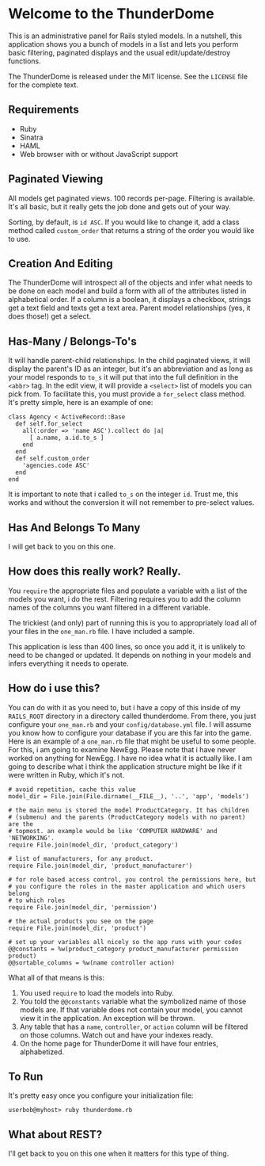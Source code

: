 # Welcome to the ThunderDome

This is an administrative panel for Rails styled models. In a nutshell, this application shows you a bunch of models in a list and lets you perform basic filtering, paginated displays and the usual edit/update/destroy functions.

The ThunderDome is released under the MIT license. See the `LICENSE` file for the complete text.

## Requirements

* Ruby
* Sinatra
* HAML
* Web browser with or without JavaScript support

## Paginated Viewing

All models get paginated views. 100 records per-page. Filtering is available.  It's all basic, but it really gets the job done and gets out of your way.

Sorting, by default, is `id ASC`. If you would like to change it, add a class method called `custom_order` that returns a string of the order you would like to use.

## Creation And Editing

The ThunderDome will introspect all of the objects and infer what needs to be done on each model and build a form with all of the attributes listed in alphabetical order. If a column is a boolean, it displays a checkbox, strings get a text field and texts get a text area. Parent model relationships (yes, it does those!) get a select.

## Has-Many / Belongs-To's

It will handle parent-child relationships. In the child paginated views, it will display the parent's ID as an integer, but it's an abbreviation and as long as your model responds to `to_s` it will put that into the full definition in the `<abbr>` tag. In the edit view, it will provide a `<select>` list of models you can pick from. To facilitate this, you must provide a `for_select` class method. It's pretty simple, here is an example of one:

    class Agency < ActiveRecord::Base
      def self.for_select
        all(:order => 'name ASC').collect do |a|
          [ a.name, a.id.to_s ]
        end
      end
      def self.custom_order
        'agencies.code ASC'
      end
    end

It is important to note that i called `to_s` on the integer `id`. Trust me, this works and without the conversion it will not remember to pre-select values.

## Has And Belongs To Many

I will get back to you on this one.

## How does this really work? Really.

You `require` the appropriate files and populate a variable with a list of the models you want, i do the rest. Filtering requires you to add the column names of the columns you want filtered in a different variable.

The trickiest (and only) part of running this is you to appropriately load all of your files in the `one_man.rb` file. I have included a sample.

This application is less than 400 lines, so once you add it, it is unlikely to need to be changed or updated. It depends on nothing in your models and infers everything it needs to operate.

## How do i use this?

You can do with it as you need to, but i have a copy of this inside of my `RAILS_ROOT` directory in a directory called thunderdome. From there, you just configure your `one_man.rb` and your `config/database.yml` file. I will assume you know how to configure your database if you are this far into the game. Here is an example of a `one_man.rb` file that might be useful to some people. For this, i am going to examine NewEgg. Please note that i have never worked on anything for NewEgg. I have no idea what it is actually like. I am going to describe what i think the application structure might be like if it were written in Ruby, which it's not.

    # avoid repetition, cache this value
    model_dir = File.join(File.dirname(__FILE__), '..', 'app', 'models')
    
    # the main menu is stored the model ProductCategory. It has children
    # (submenu) and the parents (ProductCategory models with no parent) are the
    # topmost. an example would be like 'COMPUTER HARDWARE' and 'NETWORKING'.
    require File.join(model_dir, 'product_category')
    
    # list of manufacturers, for any product.
    require File.join(model_dir, 'product_manufacturer')
    
    # for role based access control, you control the permissions here, but
    # you configure the roles in the master application and which users belong
    # to which roles
    require File.join(model_dir, 'permission')
    
    # the actual products you see on the page
    require File.join(model_dir, 'product')
    
    # set up your variables all nicely so the app runs with your codes
    @@constants = %w(product_category product_manufacturer permission product)
    @@sortable_columns = %w(name controller action)

What all of that means is this:

1. You used `require` to load the models into Ruby.
2. You told the `@@constants` variable what the symbolized name of those models are. If that variable does not contain your model, you cannot view it in the application. An exception will be thrown.
3. Any table that has a `name`, `controller`, or `action` column will be filtered on those columns. Watch out and have your indexes ready.
4. On the home page for ThunderDome it will have four entries, alphabetized.

## To Run

It's pretty easy once you configure your initialization file:

    userbob@myhost> ruby thunderdome.rb

## What about REST?

I'll get back to you on this one when it matters for this type of thing.

